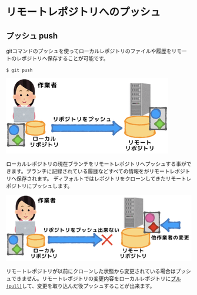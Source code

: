 # リモートレポジトリへのプッシュ

## プッシュ push
gitコマンドのプッシュを使ってローカルレポジトリのファイルや履歴をリモートのレポジトリへ保存することが可能です。

```
$ git push
```

![push](img/git-push.png)

ローカルレポジトリの現在ブランチをリモートレポジトリへプッシュする事ができます。ブランチに記録されている履歴などすべての情報をがリモートレポジトリへ保存されます。
ディフォルトではレポジトリをクローンしてきたリモートレポジトリにプッシュします。

![push-NG](img/git-push-ng.png)

リモートレポジトリが以前にクローンした状態から変更されている場合はプッシュできません。リモートレポジトリの変更内容をローカルレポジトリに[プル`(pull)`](git-pull.md)して、変更を取り込んだ後プッシュすることが出来ます。
